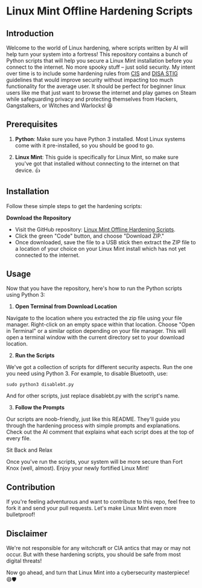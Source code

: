 # Linux Mint Offline Hardening Scripts

## Introduction

Welcome to the world of Linux hardening, where scripts written by AI will help turn your system into a fortress! This repository contains a bunch of Python scripts that will help you secure a Linux Mint installation before you connect to the internet. 
No more spooky stuff – just solid security. My intent over time is to include some hardening rules from [CIS](https://www.cisecurity.org) and [DISA STIG](https://www.titania.com/resources/guides/disa-stig-compliance-explained) guidelines that would improve security without impacting too much functionality for the average user. 
It should be perfect for beginner linux users like me that just want to browse the internet and play games on Steam while safeguarding privacy and protecting themselves from Hackers, Gangstalkers, or Witches and Warlocks! 😆

## Prerequisites

1. **Python**: Make sure you have Python 3 installed. Most Linux systems come with it pre-installed, so you should be good to go.

2. **Linux Mint**: This guide is specifically for Linux Mint, so make sure you've got that installed without connecting to the internet on that device. 👍

## Installation

Follow these simple steps to get the hardening scripts:

**Download the Repository**

   - Visit the GitHub repository: [Linux Mint Offline Hardening Scripts](https://github.com/bigbellybaus/linux-mint-offline-hardening-scripts.git).
   - Click the green "Code" button, and choose "Download ZIP."
   - Once downloaded, save the file to a USB stick then extract the ZIP file to a location of your choice on your Linux Mint install which has not yet connected to the internet.

## Usage

Now that you have the repository, here's how to run the Python scripts using Python 3:

1. **Open Terminal from Download Location**

Navigate to the location where you extracted the zip file using your file manager.
Right-click on an empty space within that location.
Choose "Open in Terminal" or a similar option depending on your file manager. This will open a terminal window with the current directory set to your download location.

2. **Run the Scripts**

We've got a collection of scripts for different security aspects. Run the one you need using Python 3. For example, to disable Bluetooth, use:
```
sudo python3 disablebt.py
```
And for other scripts, just replace disablebt.py with the script's name.

3. **Follow the Prompts**

Our scripts are noob-friendly, just like this README. They'll guide you through the hardening process with simple prompts and explanations. Check out the AI comment that explains what each script does at the top of every file.

Sit Back and Relax

Once you've run the scripts, your system will be more secure than Fort Knox (well, almost). Enjoy your newly fortified Linux Mint!

## Contribution

If you're feeling adventurous and want to contribute to this repo, feel free to fork it and send your pull requests. Let's make Linux Mint even more bulletproof!

## Disclaimer

We're not responsible for any witchcraft or CIA antics that may or may not occur. But with these hardening scripts, you should be safe from most digital threats!

Now go ahead, and turn that Linux Mint into a cybersecurity masterpiece! 😄🛡️
